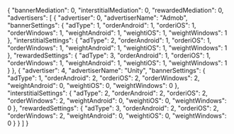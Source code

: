 {
  "bannerMediation": 0,
  "interstitialMediation": 0,
  "rewardedMediation": 0,
  "advertisers": [
    {
      "advertiser": 0,
      "advertiserName": "Admob",
      "bannerSettings": {
        "adType": 1,
        "orderAndroid": 1,
        "orderiOS": 1,
        "orderWindows": 1,
        "weightAndroid": 1,
        "weightiOS": 1,
        "weightWindows": 1
      },
      "interstitialSettings": {
        "adType": 2,
        "orderAndroid": 1,
        "orderiOS": 1,
        "orderWindows": 1,
        "weightAndroid": 1,
        "weightiOS": 1,
        "weightWindows": 1
      },
      "rewardedSettings": {
        "adType": 3,
        "orderAndroid": 1,
        "orderiOS": 1,
        "orderWindows": 1,
        "weightAndroid": 1,
        "weightiOS": 1,
        "weightWindows": 1
      }
    },
    {
      "advertiser": 4,
      "advertiserName": "Unity",
      "bannerSettings": {
        "adType": 1,
        "orderAndroid": 2,
        "orderiOS": 2,
        "orderWindows": 2,
        "weightAndroid": 0,
        "weightiOS": 0,
        "weightWindows": 0
      },
      "interstitialSettings": {
        "adType": 2,
        "orderAndroid": 2,
        "orderiOS": 2,
        "orderWindows": 2,
        "weightAndroid": 0,
        "weightiOS": 0,
        "weightWindows": 0
      },
      "rewardedSettings": {
        "adType": 3,
        "orderAndroid": 2,
        "orderiOS": 2,
        "orderWindows": 2,
        "weightAndroid": 0,
        "weightiOS": 0,
        "weightWindows": 0
      }
    }
  ]
}
